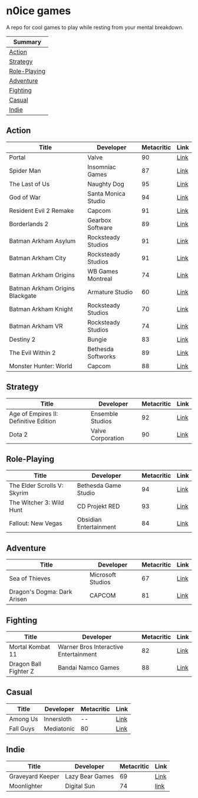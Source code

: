 # n0ice games
A repo for cool games to play while resting from your mental breakdown.

|Summary|
|---|
|[Action](#action)|
|[Strategy](#strategy)|
|[Role-Playing](#role-playing)|
|[Adventure](#Adventure)|
|[Fighting](#Fighting)|
|[Casual](#Casual)|
|[Indie](#Indie)|

## Action
|Title|Developer|Metacritic|Link
|---|---|---|---|
|Portal|Valve|90|[Link](https://store.steampowered.com/app/400/Portal/)|
|Spider Man|Insomniac Games|87|[Link](https://store.playstation.com/pt-br/product/UP9000-CUSA02299_00-MARVELSSMGOTY000)
|The Last of Us|Naughty Dog|95|[Link](https://store.playstation.com/pt-br/product/UP9000-CUSA00552_00-THELASTOFUS00000)|
|God of War|Santa Monica Studio|94|[Link](https://store.playstation.com/pt-br/product/UP9000-CUSA07408_00-00000000GODOFWAR)|
|Resident Evil 2 Remake|Capcom|91|[Link](https://store.playstation.com/pt-br/product/UP0102-CUSA09193_00-BH2R000000000001)|
|Borderlands 2|Gearbox Software|89|[Link](https://store.steampowered.com/app/49520/Borderlands_2/)|
|Batman Arkham Asylum|Rocksteady Studios|91|[Link](https://store.steampowered.com/app/35140/Batman_Arkham_Asylum_Game_of_the_Year_Edition/)|
|Batman Arkham City|Rocksteady Studios|91|[Link](https://store.steampowered.com/app/200260/Batman_Arkham_City__Game_of_the_Year_Edition/)|
|Batman Arkham Origins|WB Games Montreal|74|[Link](https://store.steampowered.com/app/209000/Batman_Arkham_Origins/)|
|Batman Arkham Origins Blackgate|Armature Studio|60|[Link](https://store.steampowered.com/app/267490/Batman_Arkham_Origins_Blackgate__Deluxe_Edition/)|
|Batman Arkham Knight|Rocksteady Studios|70|[Link](https://store.steampowered.com/app/208650/Batman_Arkham_Knight/)|
|Batman Arkham VR|Rocksteady Studios|74|[Link](https://store.steampowered.com/app/502820/Batman_Arkham_VR/)|
|Destiny 2|Bungie|83|[Link](https://store.steampowered.com/app/1085660/Destiny_2/)|
|The Evil Within 2|Bethesda Softworks|89|[Link](https://store.playstation.com/pt-br/product/UP1003-CUSA06166_00-PRJGDN0000000000)|
|Monster Hunter: World|Capcom|88|[Link](https://store.steampowered.com/app/582010/Monster_Hunter_World/)|

## Strategy
|Title|Developer|Metacritic|Link
|---|---|---|---|
|Age of Empires II: Definitive Edition|Ensemble Studios|92|[Link](https://www.ageofempires.com/games/aoeiide/)|
|Dota 2|Valve Corporation|90|[Link](http://www.dota2.com/)|

## Role-Playing
|Title|Developer|Metacritic|Link|
|---|---|---|---|
|The Elder Scrolls V: Skyrim|Bethesda Game Studio|94|[Link](https://store.steampowered.com/app/72850/The_Elder_Scrolls_V_Skyrim/)|
|The Witcher 3: Wild Hunt|CD Projekt RED|93|[Link](https://store.steampowered.com/app/292030/The_Witcher_3_Wild_Hunt)|
|Fallout: New Vegas|Obsidian Entertainment|84|[Link](https://store.steampowered.com/app/22380/Fallout_New_Vegas/)|

## Adventure
|Title|Developer|Metacritic|Link|
|---|---|---|---|
|Sea of Thieves|Microsoft Studios|67|[Link](https://www.microsoft.com/en-nz/store/r/sea-of-thieves-anniversary-edition/9pcd5s0dmf5z?rtc=1&wa=wsignin1.0&activetab=pivot:overviewtab)|
|Dragon's Dogma: Dark Arisen|CAPCOM|81|[Link](https://store.steampowered.com/app/367500/Dragons_Dogma_Dark_Arisen/)|

## Fighting
|Title|Developer|Metacritic|Link|
|---|---|---|---|
|Mortal Kombat 11|Warner Bros Interactive Entertainment|82|[Link](https://www.mortalkombat.com/)|
|Dragon Ball Fighter Z|Bandai Namco Games|88|[Link](https://www.bandainamcoent.com/games/dragon-ball-fighterz)|

## Casual
|Title|Developer|Metacritic|Link|
|---|---|---|---|
|Among Us|Innersloth|--|[Link](https://store.steampowered.com/app/945360/Among_Us/)|
|Fall Guys|Mediatonic|80|[Link](https://store.steampowered.com/app/1097150/Fall_Guys_Ultimate_Knockout/)

## Indie
|Title|Developer|Metacritic|Link|
|---|---|---|---|
|Graveyard Keeper|Lazy Bear Games|69|[Link](https://store.steampowered.com/app/599140/Graveyard_Keeper/)
|Moonlighter|Digital Sun|74|[link](https://store.steampowered.com/app/606150/Moonlighter/)
